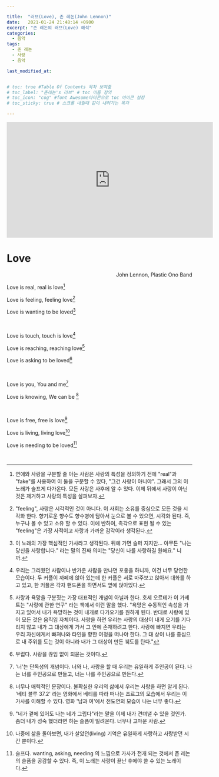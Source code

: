```yaml
---

title:  "러브(Love), 존 레논(John Lennon)"
date:   2021-01-24 21:48:14 +0900
excerpt: "존 레논의 러브(Love) 해석"
categories:
  - 음악
tags:
  - 존 레논
  - 사랑
  - 음악

last_modified_at:


# toc: true #Table Of Contents 목차 보여줌
# toc_label: "존레논's 러브" # toc 이름 정의
# toc_icon: "cog" #font Awesome아이콘으로 toc 아이콘 설정
# toc_sticky: true # 스크롤 내릴때 같이 내려가는 목차

---
```



<!-- #존 레논, 러브 -->
<iframe width="560" height="315" src="https://www.youtube.com/embed/MUTz3LQEq1Q" frameborder="0" allow="accelerometer; autoplay; clipboard-write; encrypted-media; gyroscope; picture-in-picture" allowfullscreen></iframe>




# Love

<div style="text-align: right"> John Lennon, Plastic Ono Band </div>


Love is real, real is love[^1]

Love is feeling, feeling love[^2]

Love is wanting to be loved[^3]

<br />

Love is touch, touch is love[^4]

Love is reaching, reaching love[^5]

Love is asking to be loved[^6]


<br />


Love is you, You and me[^7]

Love is knowing, We can be [^8]


<br />

Love is free, free is love[^9]

Love is living, living love[^10]

Love is needing to be loved[^11]


<br />


[^1]: 연애와 사랑을 구분할 줄 아는 사람은 사랑의 특성을 정의하기 전에 "real"과 "fake"를 사용하여 이 둘을 구분할 수 있다,  "그건 사랑이 아니야". 그래서 그의 이 노래가 슬프게 다가온다. 모든 사랑은 사후에 알 수 있다. 이제 뒤에서 사랑이 아닌 것은 제거하고 사랑의 특성을 살펴보자.


[^2]: "feeling", 사랑은 시각적인 것이 아니다. 이 사회는 소유를 중심으로 모든 것을 시각화 한다. 향기로운 향수도 향수병에 담아서 눈으로 볼 수 있으면, 시각화 된다. 즉, 누구나 볼 수 있고 소유 할 수 있다. 이에 반하여, 촉각으로 표현 될 수 있는 "feeling"은 가장 사적이고 사랑과 가까운 감각이라 생각된다.


[^3]: 이 노래의 가장 핵심적인 가사라고 생각된다. 뒤에 가면 슬퍼 지지만... 아무튼 "나는 당신을 사랑합니다." 라는 말의 진짜 의미는 "당신이 나를 사랑하길 원해요." 니까.


[^4]: 우리는 그리웠던 사람이나 반가운 사람을 만나면 포옹을 하니까, 이건 너무 당연한 모습이다. 두 커플이 까페에 앉아 있는데 한 커플은 서로 마주보고 앉아서 대화를 하고 있고, 한 커플은 각자 핸드폰을 하면서도 옆에 앉아있다.   


[^5]: 사랑과 욕망을 구분짓는 가장 대표적인 개념이 아닐까 한다. 호세 오르테가 이 가세트는 "사랑에 관한 연구" 라는 책에서 이런 말을 했다. "욕망은 수동적인 속성을 가지고 있어서 내가 욕망하는 것이 내개로 다가오기를 원하게 된다. 반대로 사랑에 있어 모든 것은 움직임 자체이다. 사랑을 하면 우리는 사랑의 대상이 내게 오기를 기다리지 않고 내가 그 대상에게 가서 그 안에 존재하려고 한다. 사랑에 빠지면 우리는 우리 자신에게서 빠져나와 타인을 향한 여정을 떠나야 한다. 그 대 상이 나를 중심으로 내 주위를 도는 것이 아니라 내가 그 대상이 만든 궤도를 탄다."

[^6]: 부럽다. 사랑을 끊임 없이 되묻는 것이다.

[^7]: '너'는 단독성의 개념이다. 너와 나, 사랑을 할 때 우리는 유일하게 주인공이 된다. 나는 너를 주인공으로 만들고, 너는 나를 주인공으로 만든다.  

[^8]: 너무나 매력적인 문장이다. 불확실한 우리의 삶에서 우리는 사랑을 하면 알게 된다. '베티 블루 37.2' 라는 영화에서 베티를 따라 떠나는 조르그의 모습에서 우리는 이 가사를 이해할 수 있다. 영화 '남과 여'에서 전도연의 모습이 나는 너무 좋다.  

[^9]: "네가 곁에 있어도 나는 네가 그립다"라는 말을 이제 내가 견뎌낼 수 있을 것인가. 좀더 내가 성숙 했더라면 하는 슬픔이 밀려온다. 너무나 고마운 사람.

[^10]: 나중에 삶을 돌아보면, 내가 살았던(living) 기억은 유일하게 사랑하고 사랑받던 시간 뿐이다.

[^11]: 슬프다. wanting, asking, needing 의 느낌으로 가사가 전개 되는 것에서 존 레논의 슬픔을 공감할 수 있다. 즉, 이 노래는 사랑이 끝난 후에야 쓸 수 있는 노래이다.
